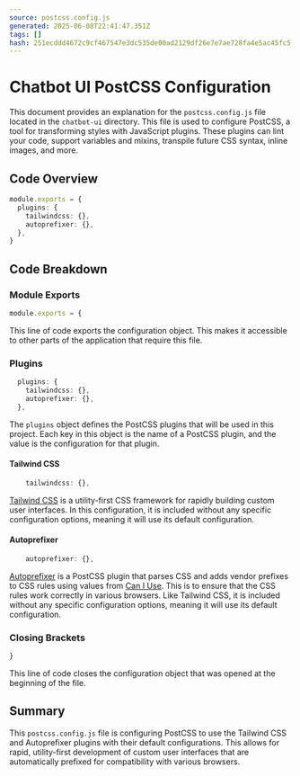 ```yaml
---
source: postcss.config.js
generated: 2025-06-08T22:41:47.351Z
tags: []
hash: 251ecddd4672c9cf467547e3dc535de00ad2129df26e7e7ae728fa4e5ac45fc5
---
```


# Chatbot UI PostCSS Configuration

This document provides an explanation for the `postcss.config.js` file located in the `chatbot-ui` directory. This file is used to configure PostCSS, a tool for transforming styles with JavaScript plugins. These plugins can lint your code, support variables and mixins, transpile future CSS syntax, inline images, and more.

## Code Overview

```ts
module.exports = {
  plugins: {
    tailwindcss: {},
    autoprefixer: {},
  },
}
```

## Code Breakdown

### Module Exports

```ts
module.exports = {
```

This line of code exports the configuration object. This makes it accessible to other parts of the application that require this file.

### Plugins

```ts
  plugins: {
    tailwindcss: {},
    autoprefixer: {},
  },
```

The `plugins` object defines the PostCSS plugins that will be used in this project. Each key in this object is the name of a PostCSS plugin, and the value is the configuration for that plugin.

#### Tailwind CSS

```ts
    tailwindcss: {},
```

[Tailwind CSS](https://tailwindcss.com/) is a utility-first CSS framework for rapidly building custom user interfaces. In this configuration, it is included without any specific configuration options, meaning it will use its default configuration.

#### Autoprefixer

```ts
    autoprefixer: {},
```

[Autoprefixer](https://github.com/postcss/autoprefixer) is a PostCSS plugin that parses CSS and adds vendor prefixes to CSS rules using values from [Can I Use](https://caniuse.com/). This is to ensure that the CSS rules work correctly in various browsers. Like Tailwind CSS, it is included without any specific configuration options, meaning it will use its default configuration.

### Closing Brackets

```ts
}
```

This line of code closes the configuration object that was opened at the beginning of the file.

## Summary

This `postcss.config.js` file is configuring PostCSS to use the Tailwind CSS and Autoprefixer plugins with their default configurations. This allows for rapid, utility-first development of custom user interfaces that are automatically prefixed for compatibility with various browsers.